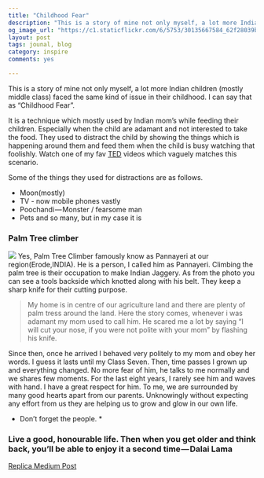 ```yaml
---
title: "Childhood Fear"
description: "This is a story of mine not only myself, a lot more Indian children (mostly middle class) faced the same kind of issue in their childhood. I can say that as “Childhood Fear”. "
og_image_url: "https://c1.staticflickr.com/6/5753/30135667584_62f28039be.jpg"
layout: post
tags: jounal, blog
category: inspire
comments: yes

---
```


This is a story of mine not only myself, a lot more Indian children (mostly middle class) faced the same kind of issue in their childhood. I can say that as “Childhood Fear”.

It is a technique which mostly used by Indian mom’s while feeding their children. Especially when the child are adamant and not interested to take the food. They used to distract the child by showing the things which is happening around them and feed them when the child is busy watching that foolishly. Watch one of my fav [TED](https://www.ted.com/talks/apollo_robbins_the_art_of_misdirection?language=en) videos which vaguely matches this scenario.

Some of the things they used for distractions are as follows.
* Moon(mostly)
* TV - now mobile phones vastly
* Poochandi — Monster / fearsome man
* Pets
and so many, but in my case it is


### Palm Tree climber

![](//c1.staticflickr.com/6/5753/30135667584_62f28039be.jpg) Yes, Palm Tree Climber famously know as Pannayeri at our region(Erode,INDIA).
He is a person, I called him as Pannayeri. Climbing the palm tree is their occupation to make Indian Jaggery.
As from the photo you can see a tools backside which knotted along with his belt. They keep a sharp knife for their cutting purpose.

> My home is in centre of our agriculture land and there are plenty of palm tress around the land. Here the story comes, whenever i was adamant my mom used to call him. He scared me a lot by saying “I will cut your nose, if you were not polite with your mom” by flashing his knife.

Since then, once he arrived I behaved very politely to my mom and obey her words. I guess it lasts until my Class Seven. Then, time passes I grown up and everything changed. No more fear of him, he talks to me normally and we shares few moments. For the last eight years, I rarely see him and waves with hand. I have a great respect for him. To me, we are surrounded by many good hearts apart from our parents. Unknowingly without expecting any effort from us they are helping us to grow and glow in our own life.

* Don’t forget the people. *

### Live a good, honourable life. Then when you get older and think back, you’ll be able to enjoy it a second time — Dalai Lama

[Replica Medium Post](https://story.bhartesh.in/childhood-fear-86ea84342c1b)